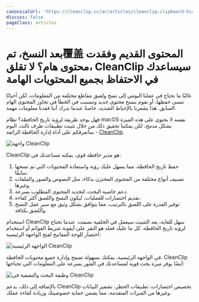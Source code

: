 ```yaml
---
canonicalUrl: 'https://cleanclip.cc/ar/articles/cleanclip-clipboard-history-manager'
discuss: false
pageClass: articles
---
```


# بعد النسخ، تم覆盖 المحتوى القديم وفقدت محتوى هام؟ لا تقلق، CleanClip سيساعدك في الاحتفاظ بجميع المحتويات الهامة

غالبًا ما نحتاج في عملنا اليومي إلى نسخ ولصق مقاطع مختلفة من المعلومات، لكن أحيانًا ننسى حفظها، أو نقوم بنسخ محتوى جديد ونتسبب في الخطأ في تجاوز المحتوى الهام السابق. هذا يشعرنا بالإحباط الشديد، خاصةً عندما ندرك أننا فقدنا معلومات مهمة.

فهل يوجد طريقة لرؤية تاريخ الحافظة؟ نظام macOS نفسه لا يحتوي على هذه الميزة بشكل مدمج، لكن يمكننا تحقيق ذلك من خلال تثبيت تطبيقات طرف ثالث. اليوم سأتعرفكم على أداة إدارة الحافظة الرائعة - [CleanClip](https://cleanclip.cc).

![واجهة CleanClip](/images/blogs/theme.png)

CleanClip هو مدير حافظة قوي، يمكنه مساعدتك في:

1. حفظ تاريخ الحافظة، مما يسهل عليك رؤية واستعادة المحتويات التي تم نسخها سابقًا.
2. تصنيف أنواع مختلفة من المحتوى المختزن بذكاء، مثل النصوص والصور والملفات وغيرها.
3. دعم خاصية البحث، لتحديد المحتوى المطلوب بسرعة.
4. تقديم اختصارات للعمليات، ليكون النسخ واللصق أكثر كفاءة.
5. توفير القدرة على اللصق بالترتيب، مما يتوافق بشكل وثيق مع سير عمل النسخ واللصق بكثافة.

استخدام CleanClip سهل للغاية، بعد التثبيت سيعمل في الخلفية بصمت. عندما تحتاج لرؤية تاريخ الحافظة، كل ما عليك فعله هو النقر على أيقونة شريط القوائم أو استخدام اختصار للوحة المفاتيح لفتح الواجهة الرئيسية:

![الواجهة الرئيسية CleanClip](/images/blogs/quickmenu-shortcuts.png)

في الواجهة الرئيسية، يمكنك بسهولة تصفح وإدارة جميع محتويات الحافظة. CleanClip أيضًا يوفر ميزة بحث قوية لمساعدتك في العثور بسرعة على المعلومات التي تحتاجها:

![وظيفة البحث والتصفية في CleanClip](/images/blogs/add-lists-with-background.png)

بالإضافة إلى ذلك، يدعم CleanClip تخصيص اختصارات، تطبيقات الحظر، تشفير البيانات وغيرها من الميزات المتقدمة، مما يضمن حماية خصوصيتك وزيادة كفاءة عملك.